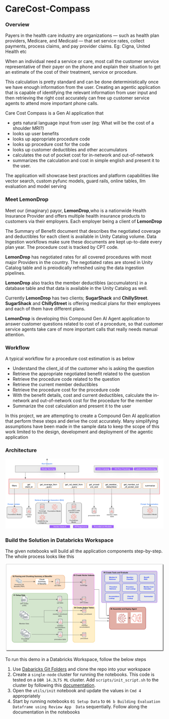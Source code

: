 # CareCost-Compass

### Overview
Payers in the health care industry are organizations — such as health plan providers, Medicare, and Medicaid — that set service rates, collect payments, process claims, and pay provider claims. Eg: Cigna, United Health etc

When an individual need a service or care, most call the customer service representative of their payer on the phone and explain their situation to get an estimate of the cost of their treatment, service or procedure.

This calculation is pretty standard and can be done deterministically once we have enough information from the user. Creating an agentic application that is capable of identifying the relevant information from user input and then retrieving the right cost accurately can free up customer service agents to attend more important phone calls.

Care Cost Compass is a Gen AI application that
- gets natural language input from user (eg: What will be the cost of a shoulder MRI?)
- looks up user benefits
- looks up appropriate procedure code
- looks up procedure cost for the code
- looks up customer deductibles and other accumulators
- calculates the out of pocket cost for in-network and out-of-network
- summarizes the calculation and cost in simple english and present it to the user.

The application will showcase best practices and platform capabilities like vector search, custom pyfunc models, guard rails, online tables, llm evaluation and model serving

### Meet LemonDrop
Meet our (imaginary) payor, **LemonDrop**,who is a nationwide Health Insurance Provider and offers multiple health insurance products to customers via their employers.  Each employer being a client of **LemonDrop**

The Summary of Benefit document that describes the negotiated coverage and deductibles for each client is available in Unity Catalog volume. Data Ingestion workflows make sure these documents are kept up-to-date every plan year. The procedure cost is tracked by CPT code.

**LemonDrop** has negotiated rates for all covered procedures with most major Providers in the country. The negotiated rates are stored in Unity Catalog table and is preiodically refreshed using the data ingestion pipelines.

**LemonDrop** also tracks the member deductibles (accumulators) in a database table and that data is available in the Unity Catalog as well.

Currently **LemonDrop** has two clients; **SugarShack** and **ChillyStreet**. **SugarShack** and **ChillyStreet** is offering medical plans for their employees and each of them have different plans.

**LemonDrop** is developing this Compound Gen AI Agent application to answer customer questions related to cost of a procedure, so that customer service agents take care of more important calls that really needs manual attention.

### Workflow
A typical workflow for a procedure cost estimation is as below
- Understand the client_id of the customer who is asking the question
- Retrieve the appropriate negotiated benefit related to the question
- Retrieve the procedure code related to the question
- Retrieve the current member deductibles
- Retrieve the procedure cost for the procedure code
- With the benefit details, cost and current deductibles, calculate the in-network and out-of-network cost for the procedure for the member
- Summarize the cost calculation and present it to the user

In this project, we are attempting to create a Compound Gen AI application that perform these steps and derive the cost accurately. Many simplifying assumptions have been made in the sample data to keep the scope of this work limited to the design, development and deployment of the agentic application

### Architecture
<img src="./resources/architecture.png" alt="Architecture" width="700"/>

### Build the Solution in Databricks Workspace
The given notebooks will build all the application components step-by-step. The whole process looks like this

<img src="./resources/build_full.png" alt="Full Build" width="700"/>

To run this demo in a Databricks Workspace, follow the below steps
1. Use [Dabaricks Git Folders](https://docs.databricks.com/en/repos/index.html) and clone the repo into your workspace
2. Create a `single-node` cluster for running the notebooks. This code is tested on a `DBR 14.3LTS ML` cluster. Add `scripts/init_script.sh` to the cluster by following this [documentation](https://docs.databricks.com/en/init-scripts/cluster-scoped.html). 
3. Open the `utils/init` notebook and update the values in `Cmd 4` appropriately
4. Start by running notebooks `01 Setup Data` to `06 b Building Evaluation Dataframe using Review App  Data` sequentially. Follow along the documentation in the notebooks

